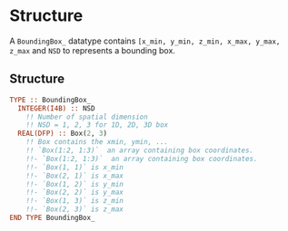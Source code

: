 # Structure

A `BoundingBox_` datatype contains `[x_min, y_min, z_min, x_max, y_max, z_max` and `NSD` to represents a bounding box.

## Structure

```fortran
TYPE :: BoundingBox_
  INTEGER(I4B) :: NSD
    !! Number of spatial dimension
    !! NSD = 1, 2, 3 for 1D, 2D, 3D box
  REAL(DFP) :: Box(2, 3)
    !! Box contains the xmin, ymin, ...
    !! `Box(1:2, 1:3)`  an array containing box coordinates.
    !!- `Box(1:2, 1:3)`  an array containing box coordinates.
    !!- `Box(1, 1)` is x_min
    !!- `Box(2, 1)` is x_max
    !!- `Box(1, 2)` is y_min
    !!- `Box(2, 2)` is y_max
    !!- `Box(1, 3)` is z_min
    !!- `Box(2, 3)` is z_max
END TYPE BoundingBox_
```
